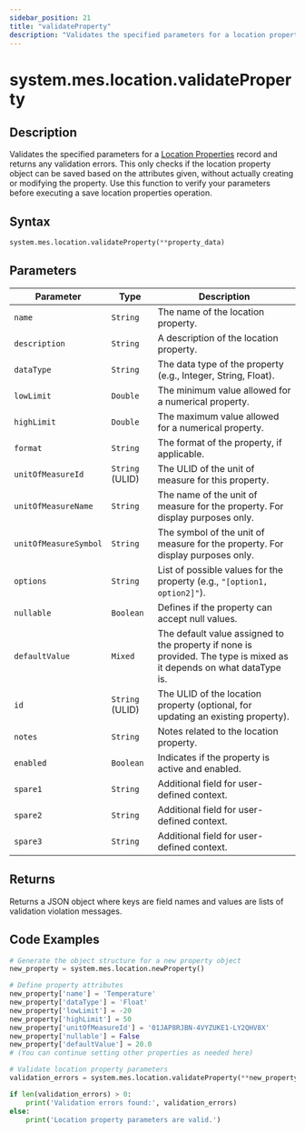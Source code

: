 ```yaml
---
sidebar_position: 21
title: "validateProperty"
description: "Validates the specified parameters for a location property and returns any validation errors."
---
```


# system.mes.location.validateProperty

## Description

Validates the specified parameters for a [Location Properties](../../data-model/location-model/location-property) record and returns any validation errors.
This only checks if the location property object can be saved based on the attributes given, without actually creating or modifying the property. Use this function to verify your parameters before executing a save location properties operation.

## Syntax

```python
system.mes.location.validateProperty(**property_data)
```

## Parameters

| Parameter             | Type            | Description                                                                                                          |
| --------------------- | --------------- | -------------------------------------------------------------------------------------------------------------------- |
| `name`                | `String`        | The name of the location property.                                                                                   |
| `description`         | `String`        | A description of the location property.                                                                              |
| `dataType`            | `String`        | The data type of the property (e.g., Integer, String, Float).                                                        |
| `lowLimit`            | `Double`        | The minimum value allowed for a numerical property.                                                                  |
| `highLimit`           | `Double`        | The maximum value allowed for a numerical property.                                                                  |
| `format`              | `String`        | The format of the property, if applicable.                                                                           |
| `unitOfMeasureId`     | `String` (ULID) | The ULID of the unit of measure for this property.                                                                   |
| `unitOfMeasureName`   | `String`        | The name of the unit of measure for the property. For display purposes only.                                         |
| `unitOfMeasureSymbol` | `String`        | The symbol of the unit of measure for the property. For display purposes only.                                       |
| `options`             | `String`        | List of possible values for the property (e.g., `"[option1, option2]"`).                                             |
| `nullable`            | `Boolean`       | Defines if the property can accept null values.                                                                      |
| `defaultValue`        | `Mixed`         | The default value assigned to the property if none is provided. The type is mixed as it depends on what dataType is. |
| `id`                  | `String` (ULID) | The ULID of the location property (optional, for updating an existing property).                                     |
| `notes`               | `String`        | Notes related to the location property.                                                                              |
| `enabled`             | `Boolean`       | Indicates if the property is active and enabled.                                                                     |
| `spare1`              | `String`        | Additional field for user-defined context.                                                                           |
| `spare2`              | `String`        | Additional field for user-defined context.                                                                           |
| `spare3`              | `String`        | Additional field for user-defined context.                                                                           |

## Returns

Returns a JSON object where keys are field names and values are lists of validation violation messages.

## Code Examples

```python
# Generate the object structure for a new property object
new_property = system.mes.location.newProperty()

# Define property attributes
new_property['name'] = 'Temperature'
new_property['dataType'] = 'Float'
new_property['lowLimit'] = -20
new_property['highLimit'] = 50
new_property['unitOfMeasureId'] = '01JAP8RJBN-4VYZUKE1-LY2QHV8X'
new_property['nullable'] = False
new_property['defaultValue'] = 20.0
# (You can continue setting other properties as needed here)

# Validate location property parameters
validation_errors = system.mes.location.validateProperty(**new_property)

if len(validation_errors) > 0:
    print('Validation errors found:', validation_errors)
else:
    print('Location property parameters are valid.')
```
